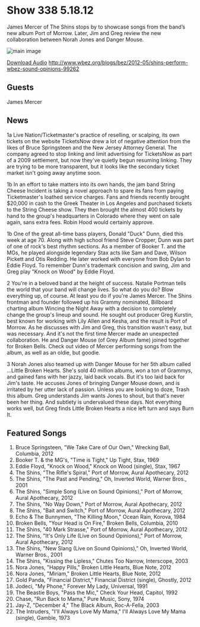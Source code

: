# Show 338 5.18.12
James Mercer of The Shins stops by to showcase songs from the band’s new album Port of Morrow. Later, Jim and Greg review the new collaboration between Norah Jones and Danger Mouse.

![main image](http://www.soundopinions.org/images/2012/jamesmercer.jpg)

[Download Audio](http://audio.soundopinions.org/streams/2012/05/so_20120518.m3u)
http://www.wbez.org/blogs/bez/2012-05/shins-perform-wbez-sound-opinions-99262

## Guests
James Mercer

## News
1a Live Nation/Ticketmaster's practice of reselling, or scalping, its own tickets on the website TicketsNow drew a lot of negative attention from the likes of Bruce Springsteen and the New Jersey Attorney General. The company agreed to stop linking and limit advertising for TicketsNow as part of a 2009 settlement, but now they've quietly begun resuming linking. They are trying to be more transparent, but it looks like the secondary ticket market isn't going away anytime soon.

1b In an effort to take matters into its own hands, the jam band String Cheese Incident is taking a novel approach to spare its fans from paying Ticketmaster's loathed service charges. Fans and friends recently brought $20,000 in cash to the Greek Theater in Los Angeles and purchased tickets to the String Cheese show. They then brought the almost 400 tickets by hand to the group's headquarters in Colorado where they went on sale again, sans extra fees. Robin Hood would certainly approve.

1b One of the great all-time bass players, Donald "Duck" Dunn, died this week at age 70. Along with high school friend Steve Cropper, Dunn was part of one of rock's best rhythm sections. As a member of Booker T. and the MGs, he played alongside legendary Stax acts like Sam and Dave, Wilson Pickett and Otis Redding. He later worked with everyone from Bob Dylan to Eddie Floyd. To remember Dunn's trademark concision and swing, Jim and Greg play "Knock on Wood" by Eddie Floyd.

2 You're in a beloved band at the height of success. Natalie Portman tells the world that your band will change lives. So what do you do? Blow everything up, of course. At least you do if you're James Mercer. The Shins frontman and founder followed up his Grammy nominated, Billboard charting album Wincing the Night Away with a decision to completely change the group's lineup and sound. He sought out producer Greg Kurstin, best known for working with Lily Allen and Kesha, and the result is Port of Morrow. As he discusses with Jim and Greg, this transition wasn't easy, but was necessary. And it's not the first time Mercer made an unexpected collaboration. He and Danger Mouse (of Grey Album fame) joined together for Broken Bells. Check out video of Mercer performing songs from the album, as well as an oldie, but goodie.

3 Norah Jones also teamed up with Danger Mouse for her 5th album called ...Little Broken Hearts. She's sold 40 million albums, won a ton of Grammys, and gained fans with her jazzy, laid back vocals. But it's too laid back for Jim's taste. He accuses Jones of bringing Danger Mouse down, and is irritated by her utter lack of passion. Unless you are looking to doze, Trash this album. Greg understands Jim wants Jones to shout, but that's never been her thing. And subtlety is undervalued these days. Not everything works well, but Greg finds Little Broken Hearts a nice left turn and says Burn It.



## Featured Songs
1. Bruce Springsteen, "We Take Care of Our Own," Wrecking Ball, Columbia, 2012
2. Booker T. & the MG's, "Time is Tight," Up Tight, Stax, 1969
3. Eddie Floyd, "Knock on Wood," Knock on Wood (single), Stax, 1967
4. The Shins, "The Rifle's Spiral," Port of Morrow, Aural Apothecary, 2012
5. The Shins, "The Past and Pending," Oh, Inverted World, Warner Bros., 2001
6. The Shins, "Simple Song (Live on Sound Opinions)," Port of Morrow, Aural Apothecary, 2012
7. The Shins, "No Way Down," Port of Morrow, Aural Apothecary, 2012
8. The Shins, "Bait and Switch," Port of Morrow, Aural Apothecary, 2012
9. Echo & The Bunnymen, "The Killing Moon," Ocean Rain, Korova, 1984
10. Broken Bells, "Your Head is On Fire," Broken Bells, Columbia, 2010
11. The Shins, "40 Mark Strasse," Port of Morrow, Aural Apothecary, 2012
12. The Shins, "It's Only Life (Live on Sound Opinions)," Port of Morrow, Aural Apothecary, 2012
13. The Shins, "New Slang (Live on Sound Opinions)," Oh, Inverted World, Warner Bros., 2001
14. The Shins, "Kissing the Lipless," Chutes Too Narrow, Interscope, 2003
15. Nora Jones, "Happy Pills," Broken Little Hearts, Blue Note, 2012
16. Nora Jones, "Miriam," Broken Little Hearts, Blue Note, 2012
17. Gold Panda, "Financial District," Financial District (single), Ghostly, 2012
18. Jodeci, "My Phone," Forever My Lady, Universal, 1991
19. The Beastie Boys, "Pass the Mic," Check Your Head, Capitol, 1992
20. Chase, "Run Back to Mama," Pure Music, Sony, 1974
21. Jay-Z, "December 4," The Black Album, Roc-A-Fella, 2003
22. The Intruders, "I'll Always Love My Mama," I'll Always Love My Mama (single), Gamble, 1973
